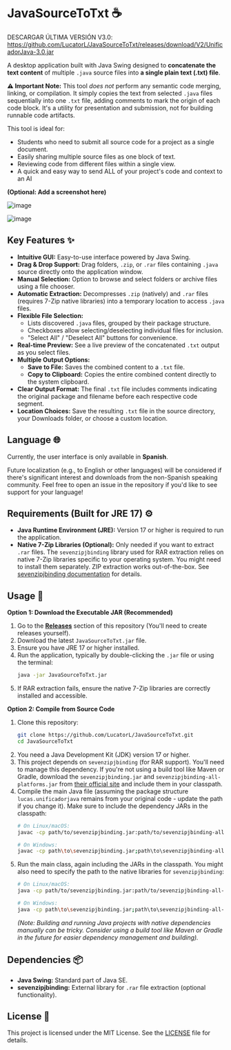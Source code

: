 # JavaSourceToTxt ☕

DESCARGAR ÚLTIMA VERSIÓN V3.0:
https://github.com/LucatorL/JavaSourceToTxt/releases/download/V2/UnificadorJava-3.0.jar


A desktop application built with Java Swing designed to **concatenate the text content** of multiple `.java` source files into **a single plain text (.txt) file**.

**⚠️ Important Note:** This tool *does not* perform any semantic code merging, linking, or compilation. It simply copies the text from selected `.java` files sequentially into one `.txt` file, adding comments to mark the origin of each code block. It's a utility for presentation and submission, not for building runnable code artifacts.

This tool is ideal for:
*   Students who need to submit all source code for a project as a single document.
*   Easily sharing multiple source files as one block of text.
*   Reviewing code from different files within a single view.
*   A quick and easy way to send ALL of your project's code and context to an AI

**(Optional: Add a screenshot here)**

![image](https://github.com/user-attachments/assets/b63e7733-38f1-46b6-a517-2ec79ff9fa0b)

![image](https://github.com/user-attachments/assets/7d40df85-2a6c-4f65-9e4f-31b5061c8339)


## Key Features ✨

*   **Intuitive GUI:** Easy-to-use interface powered by Java Swing.
*   **Drag & Drop Support:** Drag folders, `.zip`, or `.rar` files containing `.java` source directly onto the application window.
*   **Manual Selection:** Option to browse and select folders or archive files using a file chooser.
*   **Automatic Extraction:** Decompresses `.zip` (natively) and `.rar` files (requires 7-Zip native libraries) into a temporary location to access `.java` files.
*   **Flexible File Selection:**
    *   Lists discovered `.java` files, grouped by their package structure.
    *   Checkboxes allow selecting/deselecting individual files for inclusion.
    *   "Select All" / "Deselect All" buttons for convenience.
*   **Real-time Preview:** See a live preview of the concatenated `.txt` output as you select files.
*   **Multiple Output Options:**
    *   **Save to File:** Saves the combined content to a `.txt` file.
    *   **Copy to Clipboard:** Copies the entire combined content directly to the system clipboard.
*   **Clear Output Format:** The final `.txt` file includes comments indicating the original package and filename before each respective code segment.
*   **Location Choices:** Save the resulting `.txt` file in the source directory, your Downloads folder, or choose a custom location.

## Language 🌐

Currently, the user interface is only available in **Spanish**.

Future localization (e.g., to English or other languages) will be considered if there's significant interest and downloads from the non-Spanish speaking community. Feel free to open an issue in the repository if you'd like to see support for your language!

## Requirements (Built for JRE 17) ⚙️

*   **Java Runtime Environment (JRE):** Version 17 or higher is required to run the application.
*   **Native 7-Zip Libraries (Optional):** Only needed if you want to extract `.rar` files. The `sevenzipjbinding` library used for RAR extraction relies on native 7-Zip libraries specific to your operating system. You might need to install them separately. ZIP extraction works out-of-the-box. See [sevenzipjbinding documentation](https://sevenzipjbinding.sourceforge.net/installation.html) for details.

## Usage 🚀

**Option 1: Download the Executable JAR (Recommended)**

1.  Go to the [**Releases**](https://github.com/LucatorL/JavaSourceToTxt/releases) section of this repository (You'll need to create releases yourself).
2.  Download the latest `JavaSourceToTxt.jar` file.
3.  Ensure you have JRE 17 or higher installed.
4.  Run the application, typically by double-clicking the `.jar` file or using the terminal:
    ```bash
    java -jar JavaSourceToTxt.jar
    ```
5.  If RAR extraction fails, ensure the native 7-Zip libraries are correctly installed and accessible.

**Option 2: Compile from Source Code**

1.  Clone this repository:
    ```bash
    git clone https://github.com/LucatorL/JavaSourceToTxt.git
    cd JavaSourceToTxt
    ```
2.  You need a Java Development Kit (JDK) version 17 or higher.
3.  This project depends on `sevenzipjbinding` (for RAR support). You'll need to manage this dependency. If you're not using a build tool like Maven or Gradle, download the `sevenzipjbinding.jar` and `sevenzipjbinding-all-platforms.jar` from [their official site](https://sevenzipjbinding.sourceforge.net/download.html) and include them in your classpath.
4.  Compile the main Java file (assuming the package structure `lucas.unificadorjava` remains from your original code - update the path if you change it). Make sure to include the dependency JARs in the classpath:
    ```bash
    # On Linux/macOS:
    javac -cp path/to/sevenzipjbinding.jar:path/to/sevenzipjbinding-all-platforms.jar:. lucas/unificadorjava/UnificadorJava.java

    # On Windows:
    javac -cp path\to\sevenzipjbinding.jar;path\to\sevenzipjbinding-all-platforms.jar;. lucas\unificadorjava\UnificadorJava.java
    ```
5.  Run the main class, again including the JARs in the classpath. You might also need to specify the path to the native libraries for `sevenzipjbinding`:
    ```bash
    # On Linux/macOS:
    java -cp path/to/sevenzipjbinding.jar:path/to/sevenzipjbinding-all-platforms.jar:. -Djava.library.path=path/to/native/libs lucas.unificadorjava.UnificadorJava

    # On Windows:
    java -cp path\to\sevenzipjbinding.jar;path\to\sevenzipjbinding-all-platforms.jar;. -Djava.library.path=path\to\native\libs lucas.unificadorjava.UnificadorJava
    ```
    *(Note: Building and running Java projects with native dependencies manually can be tricky. Consider using a build tool like Maven or Gradle in the future for easier dependency management and building).*

## Dependencies 📦

*   **Java Swing:** Standard part of Java SE.
*   **sevenzipjbinding:** External library for `.rar` file extraction (optional functionality).

## License 📄
This project is licensed under the MIT License. See the [LICENSE](LICENSE) file for details.
